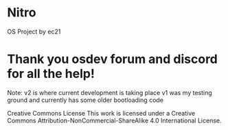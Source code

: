 # Nitro
OS Project by ec21

# Thank you osdev forum and discord for all the help!
Note: 
  v2 is where current development is taking place
  v1 was my testing ground and currently has some older bootloading code
  
Creative Commons License
This work is licensed under a Creative Commons Attribution-NonCommercial-ShareAlike 4.0 International License.
